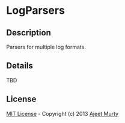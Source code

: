 LogParsers
==========

## Description
Parsers for multiple log formats.

## Details
TBD

## License
[MIT License](http://opensource.org/licenses/MIT) - Copyright (c) 2013 [Ajeet Murty](http://www.linkedin.com/in/ajeetmurty)
